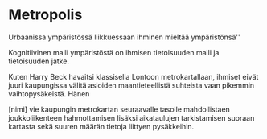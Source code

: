 Metropolis
=====

Urbaanissa ympäristössä liikkuessaan ihminen mieltää ympäristönsä''

Kognitiivinen malli ympäristöstä on ihmisen tietoisuuden malli ja tietoisuuden jatke.

Kuten Harry Beck havaitsi klassisella Lontoon metrokartallaan, ihmiset eivät juuri kaupungissa välitä asioiden maantieteellistä suhteista vaan pikemmin vaihtopysäkeistä. Hänen

[nimi] vie kaupungin metrokartan seuraavalle tasolle mahdollistaen joukkoliikenteen hahmottamisen lisäksi aikataulujen tarkistamisen suoraan kartasta sekä suuren määrän tietoja liittyen pysäkkeihin.

